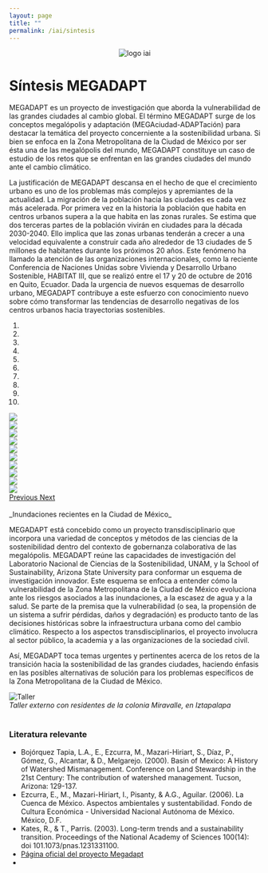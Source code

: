 ```yaml
---
layout: page
title: ""
permalink: /iai/sintesis
---
```


<center><img src="/assets/logo_iai.png" alt="logo iai"></center>


# Síntesis MEGADAPT

MEGADAPT es un proyecto de investigación que aborda la vulnerabilidad de las
grandes ciudades al cambio global. El término MEGADAPT surge de los conceptos
megalópolis y adaptación (MEGAciudad-ADAPTación) para destacar la temática del
proyecto concerniente a la sostenibilidad urbana. Si bien se enfoca en la Zona
Metropolitana de la Ciudad de México por ser ésta una de las megalópolis del
mundo, MEGADAPT constituye un caso de estudio de los retos que se enfrentan en
las grandes ciudades del mundo ante el cambio climático.

La justificación de MEGADAPT descansa en el hecho de que el crecimiento urbano
es uno de los problemas más complejos y apremiantes de la actualidad. La
migración de la población hacia las ciudades es cada vez más acelerada. Por
primera vez en la historia la población que habita en centros urbanos supera a
la que habita en las zonas rurales. Se estima que dos terceras partes de la
población vivirán en ciudades para la década 2030-2040. Ello implica que las
zonas urbanas tenderán a crecer a una velocidad equivalente a construir cada año
alrededor de 13 ciudades de 5 millones de habitantes durante los próximos 20
años. Este fenómeno ha llamado la atención de las organizaciones
internacionales, como la reciente Conferencia de Naciones Unidas sobre Vivienda
y Desarrollo Urbano Sostenible, HABITAT III, que se realizó entre el 17 y 20 de
octubre de 2016 en Quito, Ecuador. Dada la urgencia de nuevos esquemas de
desarrollo urbano, MEGADAPT contribuye a este esfuerzo con conocimiento nuevo
sobre cómo transformar las tendencias de desarrollo negativas de los centros
urbanos hacia trayectorias sostenibles.

<!-- Carousel inundaciones -->

<div id="sintesis_iai_Carousel" class="carousel slide" data-ride="carousel">

  <!-- Indicators -->
  <ol class="carousel-indicators">
    <li data-target="#sintesis_iai_Carousel" data-slide-to="0" class="active"></li>
    <li data-target="#sintesis_iai_Carousel" data-slide-to="1"></li>
    <li data-target="#sintesis_iai_Carousel" data-slide-to="2"></li>
    <li data-target="#sintesis_iai_Carousel" data-slide-to="3"></li>
    <li data-target="#sintesis_iai_Carousel" data-slide-to="4"></li>
    <li data-target="#sintesis_iai_Carousel" data-slide-to="5"></li>
    <li data-target="#sintesis_iai_Carousel" data-slide-to="6"></li>
    <li data-target="#sintesis_iai_Carousel" data-slide-to="7"></li>
    <li data-target="#sintesis_iai_Carousel" data-slide-to="8"></li>
    <li data-target="#sintesis_iai_Carousel" data-slide-to="9"></li>
  </ol>

  <!-- Wrapper for slides -->
  <div class="carousel-inner">
    <div class="item active">
      <img src="/assets/proyectos_apc/iai_fichas/carousel_sintesis/circuitointerior_cuartoscuro.png">
    </div>
    <div class="item">
      <img src="/assets/proyectos_apc/iai_fichas/carousel_sintesis/circuitointerior_publimetro.png">
    </div>
    <div class="item">
      <img src="/assets/proyectos_apc/iai_fichas/carousel_sintesis/circuitointerior2_cuartoscuro.png">
    </div>
    <div class="item">
      <img src="/assets/proyectos_apc/iai_fichas/carousel_sintesis/circuitointerior4_cuartoscuro.png">
    </div>
    <div class="item">
      <img src="/assets/proyectos_apc/iai_fichas/carousel_sintesis/copilco2_forotv.png">
    </div>
    <div class="item">
      <img src="/assets/proyectos_apc/iai_fichas/carousel_sintesis/copilco2.png">
    </div>
    <div class="item">
      <img src="/assets/proyectos_apc/iai_fichas/carousel_sintesis/iedf_televisa.png">
    </div>
    <div class="item">
      <img src="/assets/proyectos_apc/iai_fichas/carousel_sintesis/metro2_luismiguelbaraa.png">
    </div>
    <div class="item">
      <img src="/assets/proyectos_apc/iai_fichas/carousel_sintesis/tlalpan_sdp_noticias.png">
    </div>
    <div class="item">
      <img src="/assets/proyectos_apc/iai_fichas/carousel_sintesis/xochimilco_milenio.png">
    </div>
  </div>

  <!-- Left and right controls -->
  <a class="left carousel-control" href="#sintesis_iai_Carousel" role="button" data-slide="prev">
    <span class="glyphicon glyphicon-chevron-left" aria-hidden="true"></span>
    <span class="sr-only">Previous</span>
  </a>
  <a class="right carousel-control" href="#sintesis_iai_Carousel" role="button" data-slide="next">
    <span class="glyphicon glyphicon-chevron-right" aria-hidden="true"></span>
    <span class="sr-only">Next</span>
  </a>
</div>

<br>
_Inundaciones recientes en la Ciudad de México_
<br>

MEGADAPT está concebido como un proyecto transdisciplinario que incorpora una
variedad de conceptos y métodos de las ciencias de la sostenibilidad dentro del
contexto de gobernanza colaborativa de las megalópolis. MEGADAPT reúne las
capacidades de investigación del Laboratorio Nacional de Ciencias de la
Sostenibilidad, UNAM, y la School of Sustainability, Arizona State University
para conformar un esquema de investigación innovador. Este esquema se enfoca a
entender cómo la vulnerabilidad de la Zona Metropolitana de la Ciudad de México
evoluciona ante los riesgos asociados a las inundaciones, a la escasez de agua y
a la salud. Se parte de la premisa que la vulnerabilidad (o sea, la propensión
de un sistema a sufrir pérdidas, daños y degradación) es producto tanto de las
decisiones históricas sobre la infraestructura urbana como del cambio climático.
Respecto a los aspectos transdisciplinarios, el proyecto involucra al sector
público, la academia y a las organizaciones de la sociedad civil.

Así, MEGADAPT toca temas urgentes y pertinentes acerca de los retos de la
transición hacia la sostenibilidad de las grandes ciudades, haciendo énfasis en
las posibles alternativas de solución para los problemas específicos de la Zona
Metropolitana de la Ciudad de México.

![Taller](/assets/proyectos_apc/iai_fichas/taller_megadapt.jpg)
<br>
_Taller externo con residentes de la colonia Miravalle, en Iztapalapa_
<br>
<br>

### Literatura relevante

* Bojórquez Tapia, L.A., E., Ezcurra, M., Mazari-Hiriart, S., Díaz, P., Gómez, G., Alcantar, & D., Melgarejo. (2000). Basin of Mexico: A History of Watershed Mismanagement. Conference on Land Stewardship in the 21st Century: The contribution of watershed management. Tucson, Arizona: 129-137.
* Ezcurra, E., M., Mazari-Hiriart, I., Pisanty, & A.G., Aguilar. (2006). La Cuenca de México. Aspectos ambientales y sustentabilidad. Fondo de Cultura Económica - Universidad Nacional Autónoma de México. México, D.F.
* Kates, R., & T., Parris. (2003). Long-term trends and a sustainability transition. Proceedings of the National Academy of Sciences 100(14): doi 101.1073/pnas.1231331100.
* [Página oficial del proyecto Megadapt](http://megadapt.weebly.com)
*
